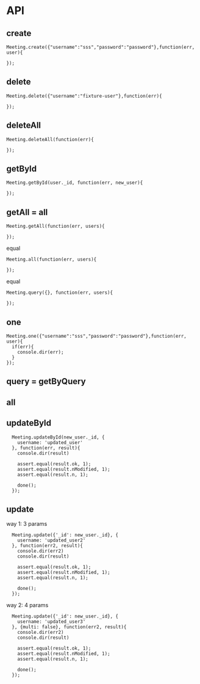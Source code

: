 # API

## create

    Meeting.create({"username":"sss","password":"password"},function(err, user){
      
    });

## delete

    Meeting.delete({"username":"fixture-user"},function(err){

    });


## deleteAll

    Meeting.deleteAll(function(err){

    });

## getById

    Meeting.getById(user._id, function(err, new_user){

    });
    
## getAll = all

    Meeting.getAll(function(err, users){
      
    });
    
    
equal
    
    Meeting.all(function(err, users){
      
    });
    
equal

    Meeting.query({}, function(err, users){
      
    });

## one

    Meeting.one({"username":"sss","password":"password"},function(err, user){
      if(err){
        console.dir(err);
      }
    });
## query = getByQuery

## all

## updateById

      Meeting.updateById(new_user._id, {
        username: 'updated_user'
      }, function(err, result){
        console.dir(result)

        assert.equal(result.ok, 1);
        assert.equal(result.nModified, 1);
        assert.equal(result.n, 1);
      
        done();
      });

## update

way 1: 3 params

      Meeting.update({'_id': new_user._id}, {
        username: 'updated_user2'
      }, function(err2, result){
        console.dir(err2)
        console.dir(result)

        assert.equal(result.ok, 1);
        assert.equal(result.nModified, 1);
        assert.equal(result.n, 1);
        
        done();
      });
      
way 2: 4 params

      Meeting.update({'_id': new_user._id}, {
        username: 'updated_user3'
      }, {multi: false}, function(err2, result){
        console.dir(err2)
        console.dir(result)

        assert.equal(result.ok, 1);
        assert.equal(result.nModified, 1);
        assert.equal(result.n, 1);
        
        done();
      });